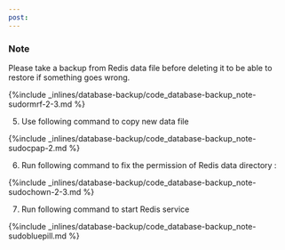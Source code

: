 ```yaml
---
post: 
---
```


### Note

Please take a backup from Redis data file before deleting it to be able to restore if something goes wrong.






{%include _inlines/database-backup/code_database-backup_note-sudormrf-2-3.md %}



5. Use following command to copy new data file 



{%include _inlines/database-backup/code_database-backup_note-sudocpap-2.md %}



6. Run following command to fix the permission of Redis data directory :



{%include _inlines/database-backup/code_database-backup_note-sudochown-2-3.md %}



7. Run following command to start Redis service



{%include _inlines/database-backup/code_database-backup_note-sudobluepill.md %}



